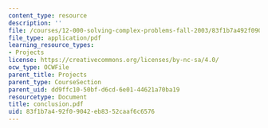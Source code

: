 ```yaml
---
content_type: resource
description: ''
file: /courses/12-000-solving-complex-problems-fall-2003/83f1b7a492f09042eb8352caaf6c6576_conclusion.pdf
file_type: application/pdf
learning_resource_types:
- Projects
license: https://creativecommons.org/licenses/by-nc-sa/4.0/
ocw_type: OCWFile
parent_title: Projects
parent_type: CourseSection
parent_uid: dd9ffc10-50bf-d6cd-6e01-44621a70ba19
resourcetype: Document
title: conclusion.pdf
uid: 83f1b7a4-92f0-9042-eb83-52caaf6c6576
---
```

